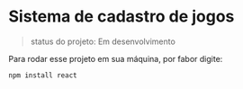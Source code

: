 <h1>Sistema de cadastro de jogos</h1>

>status do projeto: Em desenvolvimento

Para rodar esse projeto em sua máquina, por fabor digite:

```
npm install react
```
